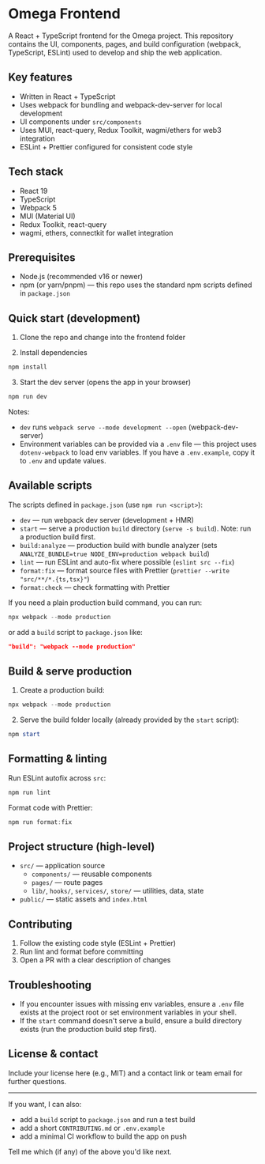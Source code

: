 # Omega Frontend

A React + TypeScript frontend for the Omega project. This repository contains the UI, components, pages, and build configuration (webpack, TypeScript, ESLint) used to develop and ship the web application.

## Key features

- Written in React + TypeScript
- Uses webpack for bundling and webpack-dev-server for local development
- UI components under `src/components`
- Uses MUI, react-query, Redux Toolkit, wagmi/ethers for web3 integration
- ESLint + Prettier configured for consistent code style

## Tech stack

- React 19
- TypeScript
- Webpack 5
- MUI (Material UI)
- Redux Toolkit, react-query
- wagmi, ethers, connectkit for wallet integration

## Prerequisites

- Node.js (recommended v16 or newer)
- npm (or yarn/pnpm) — this repo uses the standard npm scripts defined in `package.json`

## Quick start (development)

1. Clone the repo and change into the frontend folder

2. Install dependencies

```powershell
npm install
```

3. Start the dev server (opens the app in your browser)

```powershell
npm run dev
```

Notes:
- `dev` runs `webpack serve --mode development --open` (webpack-dev-server)
- Environment variables can be provided via a `.env` file — this project uses `dotenv-webpack` to load env variables. If you have a `.env.example`, copy it to `.env` and update values.

## Available scripts

The scripts defined in `package.json` (use `npm run <script>`):

- `dev` — run webpack dev server (development + HMR)
- `start` — serve a production `build` directory (`serve -s build`). Note: run a production build first.
- `build:analyze` — production build with bundle analyzer (sets `ANALYZE_BUNDLE=true NODE_ENV=production webpack build`)
- `lint` — run ESLint and auto-fix where possible (`eslint src --fix`)
- `format:fix` — format source files with Prettier (`prettier --write "src/**/*.{ts,tsx}"`)
- `format:check` — check formatting with Prettier

If you need a plain production build command, you can run:

```powershell
npx webpack --mode production
```

or add a `build` script to `package.json` like:

```json
"build": "webpack --mode production"
```

## Build & serve production

1. Create a production build:

```powershell
npx webpack --mode production
```

2. Serve the build folder locally (already provided by the `start` script):

```powershell
npm start
```

## Formatting & linting

Run ESLint autofix across `src`:

```powershell
npm run lint
```

Format code with Prettier:

```powershell
npm run format:fix
```

## Project structure (high-level)

- `src/` — application source
	- `components/` — reusable components
	- `pages/` — route pages
	- `lib/`, `hooks/`, `services/`, `store/` — utilities, data, state
- `public/` — static assets and `index.html`

## Contributing

1. Follow the existing code style (ESLint + Prettier)
2. Run lint and format before committing
3. Open a PR with a clear description of changes

## Troubleshooting

- If you encounter issues with missing env variables, ensure a `.env` file exists at the project root or set environment variables in your shell.
- If the `start` command doesn't serve a build, ensure a build directory exists (run the production build step first).

## License & contact

Include your license here (e.g., MIT) and a contact link or team email for further questions.

---

If you want, I can also:

- add a `build` script to `package.json` and run a test build
- add a short `CONTRIBUTING.md` or `.env.example`
- add a minimal CI workflow to build the app on push

Tell me which (if any) of the above you'd like next.
